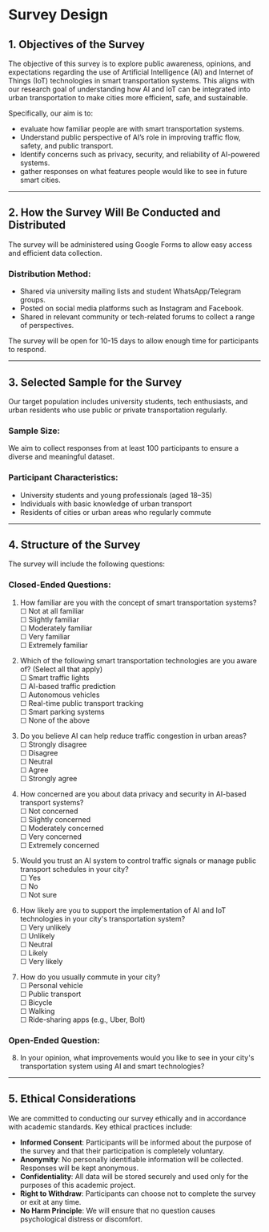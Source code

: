 # Survey Design

## 1. Objectives of the Survey

The objective of this survey is to explore public awareness, opinions, and expectations regarding the use of Artificial Intelligence (AI) and Internet of Things (IoT) technologies in smart transportation systems. This aligns with our research goal of understanding how AI and IoT can be integrated into urban transportation to make cities more efficient, safe, and sustainable.

Specifically, our aim is to:
- evaluate how familiar people are with smart transportation systems.
- Understand public perspective of AI’s role in improving traffic flow, safety, and public transport.
- Identify concerns such as privacy, security, and reliability of AI-powered systems.
- gather responses on what features people would like to see in future smart cities.

---

## 2. How the Survey Will Be Conducted and Distributed

The survey will be administered using Google Forms to allow easy access and efficient data collection.

### Distribution Method:
- Shared via university mailing lists and student WhatsApp/Telegram groups.
- Posted on social media platforms such as Instagram and Facebook.
- Shared in relevant community or tech-related forums to collect a range of perspectives.

The survey will be open for 10-15 days to allow enough time for participants to respond.

---

## 3. Selected Sample for the Survey

Our target population includes university students, tech enthusiasts, and urban residents who use public or private transportation regularly.

### Sample Size:
We aim to collect responses from at least 100 participants to ensure a diverse and meaningful dataset.

### Participant Characteristics:
- University students and young professionals (aged 18–35)
- Individuals with basic knowledge of urban transport
- Residents of cities or urban areas who regularly commute

---

## 4. Structure of the Survey

The survey will include the following questions:

### Closed-Ended Questions:

1. How familiar are you with the concept of smart transportation systems?  
   ☐ Not at all familiar  
   ☐ Slightly familiar  
   ☐ Moderately familiar  
   ☐ Very familiar  
   ☐ Extremely familiar

2. Which of the following smart transportation technologies are you aware of? (Select all that apply)  
   ☐ Smart traffic lights  
   ☐ AI-based traffic prediction  
   ☐ Autonomous vehicles  
   ☐ Real-time public transport tracking  
   ☐ Smart parking systems  
   ☐ None of the above

3. Do you believe AI can help reduce traffic congestion in urban areas?  
   ☐ Strongly disagree  
   ☐ Disagree  
   ☐ Neutral  
   ☐ Agree  
   ☐ Strongly agree

4. How concerned are you about data privacy and security in AI-based transport systems?  
   ☐ Not concerned  
   ☐ Slightly concerned  
   ☐ Moderately concerned  
   ☐ Very concerned  
   ☐ Extremely concerned

5. Would you trust an AI system to control traffic signals or manage public transport schedules in your city?  
   ☐ Yes  
   ☐ No  
   ☐ Not sure

6. How likely are you to support the implementation of AI and IoT technologies in your city's transportation system?  
   ☐ Very unlikely  
   ☐ Unlikely  
   ☐ Neutral  
   ☐ Likely  
   ☐ Very likely

7. How do you usually commute in your city?  
   ☐ Personal vehicle  
   ☐ Public transport  
   ☐ Bicycle  
   ☐ Walking  
   ☐ Ride-sharing apps (e.g., Uber, Bolt)

### Open-Ended Question:

8. In your opinion, what improvements would you like to see in your city's transportation system using AI and smart technologies?

---

## 5. Ethical Considerations

We are committed to conducting our survey ethically and in accordance with academic standards. Key ethical practices include:

- **Informed Consent**: Participants will be informed about the purpose of the survey and that their participation is completely voluntary.
- **Anonymity**: No personally identifiable information will be collected. Responses will be kept anonymous.
- **Confidentiality**: All data will be stored securely and used only for the purposes of this academic project.
- **Right to Withdraw**: Participants can choose not to complete the survey or exit at any time.
- **No Harm Principle**: We will ensure that no question causes psychological distress or discomfort.



